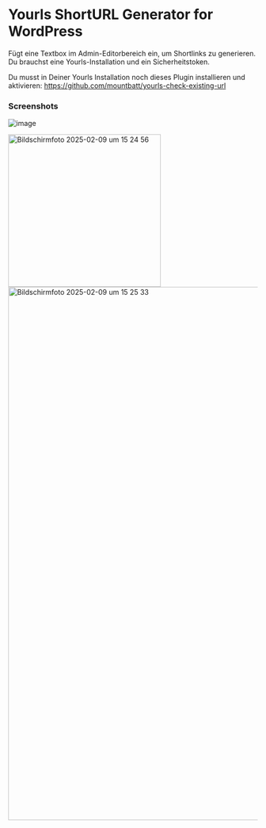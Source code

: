 # Yourls ShortURL Generator for WordPress

Fügt eine Textbox im Admin-Editorbereich ein, um Shortlinks zu generieren. Du brauchst eine Yourls-Installation und ein Sicherheitstoken.

Du musst in Deiner Yourls Installation noch dieses Plugin installieren und aktivieren: 
https://github.com/mountbatt/yourls-check-existing-url

### Screenshots

![image](https://github.com/user-attachments/assets/4d89c5bb-2ccc-4059-8f4c-ced114e1a6c6)

<img width="308" alt="Bildschirmfoto 2025-02-09 um 15 24 56" src="https://github.com/user-attachments/assets/59ce8814-cfcd-4d63-93dd-ccfb6e097c9b" />

<img width="1077" alt="Bildschirmfoto 2025-02-09 um 15 25 33" src="https://github.com/user-attachments/assets/bc60f685-158c-4ff6-b00b-4bb777070993" />
